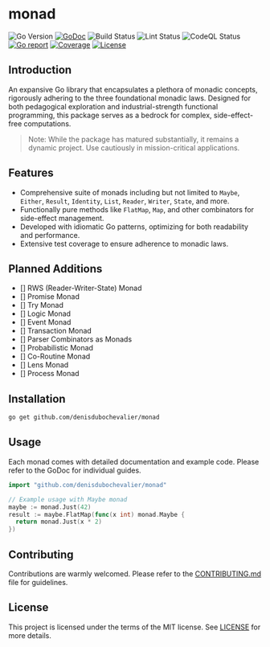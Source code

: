 # monad

![Go Version](https://img.shields.io/badge/Go-%3E%3D%201.20-%23007d9c)
[![GoDoc](https://godoc.org/github.com/denisdubochevalier/monad?status.svg)](https://pkg.go.dev/github.com/denisdubochevalier/monad)
![Build Status](https://github.com/denisdubochevalier/monad/actions/workflows/go.yml/badge.svg)
![Lint Status](https://github.com/denisdubochevalier/monad/actions/workflows/golangci-lint.yml/badge.svg)
![CodeQL Status](https://github.com/denisdubochevalier/monad/actions/workflows/codeql.yml/badge.svg)
[![Go report](https://goreportcard.com/badge/github.com/denisdubochevalier/monad)](https://goreportcard.com/report/github.com/denisdubochevalier/monad)
[![Coverage](https://img.shields.io/codecov/c/github/denisdubochevalier/monad)](https://codecov.io/gh/denisdubochevalier/monad)
[![License](https://img.shields.io/github/license/denisdubochevalier/monad)](./LICENSE)

## Introduction

An expansive Go library that encapsulates a plethora of monadic concepts,
rigorously adhering to the three foundational monadic laws. Designed for both
pedagogical exploration and industrial-strength functional programming, this
package serves as a bedrock for complex, side-effect-free computations.

> Note: While the package has matured substantially, it remains a dynamic
> project. Use cautiously in mission-critical applications.

## Features

- Comprehensive suite of monads including but not limited to `Maybe`, `Either`,
  `Result`, `Identity`, `List`, `Reader`, `Writer`, `State`, and more.
- Functionally pure methods like `FlatMap`, `Map`, and other combinators for
  side-effect management.
- Developed with idiomatic Go patterns, optimizing for both readability and
  performance.
- Extensive test coverage to ensure adherence to monadic laws.

## Planned Additions

- [] RWS (Reader-Writer-State) Monad
- [] Promise Monad
- [] Try Monad
- [] Logic Monad
- [] Event Monad
- [] Transaction Monad
- [] Parser Combinators as Monads
- [] Probabilistic Monad
- [] Co-Routine Monad
- [] Lens Monad
- [] Process Monad

## Installation

```bash
go get github.com/denisdubochevalier/monad
```

## Usage

Each monad comes with detailed documentation and example code. Please refer to
the GoDoc for individual guides.

```go
import "github.com/denisdubochevalier/monad"

// Example usage with Maybe monad
maybe := monad.Just(42)
result := maybe.FlatMap(func(x int) monad.Maybe {
  return monad.Just(x * 2)
})
```

## Contributing

Contributions are warmly welcomed. Please refer to the
[CONTRIBUTING.md](/CONTRIBUTING.md) file for guidelines.

## License

This project is licensed under the terms of the MIT license. See
[LICENSE](/LICENSE) for more details.
